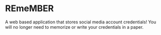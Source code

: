# REmeMBER
A web based application that stores social media account credentials! You will no longer need to memorize or write your credentials in a paper.
